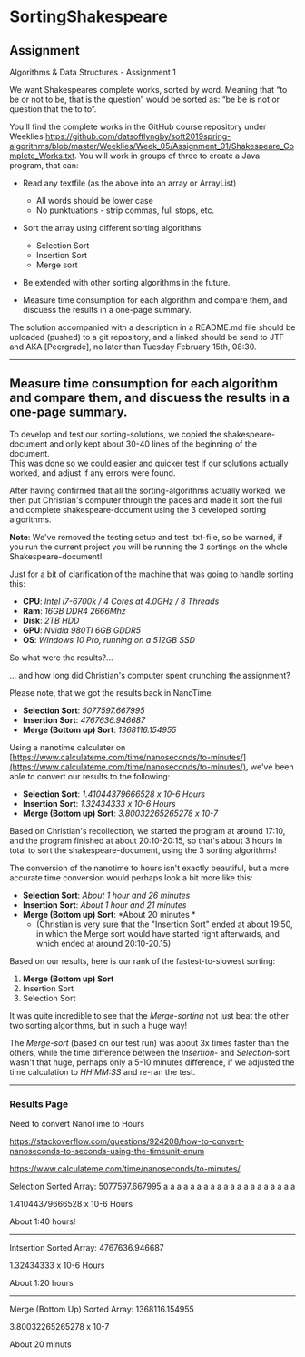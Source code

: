 # SortingShakespeare
## Assignment
Algorithms &amp; Data Structures - Assignment 1

We want Shakespeares complete works, sorted by word. Meaning that “to be or not to be, that is the question” would be sorted as: “be be is not or question that the to to”.

You’ll find the complete works in the GitHub course repository under Weeklies https://github.com/datsoftlyngby/soft2019spring-algorithms/blob/master/Weeklies/Week_05/Assignment_01/Shakespeare_Complete_Works.txt. You will work in groups of three to create a Java program, that can:

* Read any textfile (as the above into an array or ArrayList)
  * All words should be lower case
   * No punktuations - strip commas, full stops, etc.

* Sort the array using different sorting algorithms:
  * Selection Sort 
  * Insertion Sort 
  * Merge sort
 
* Be extended with other sorting algorithms in the future.

* Measure time consumption for each algorithm and compare them, and discuess the results in a one-page summary.

The solution accompanied with a description in a README.md file should be uploaded (pushed) to a git repository, and a linked should be send to JTF and AKA [Peergrade], no later than Tuesday February 15th, 08:30.

------------
## Measure time consumption for each algorithm and compare them, and discuess the results in a one-page summary.

To develop and test our sorting-solutions, we copied the shakespeare-document and only kept about 30-40 lines of the beginning of the document.  
This was done so we could easier and quicker test if our solutions actually worked, and adjust if any errors were found.

After having confirmed that all the sorting-algorithms actually worked, we then put Christian's computer through the paces and made it sort the full and complete shakespeare-document using the 3 developed sorting algorithms. 

**Note**: We've removed the testing setup and test .txt-file, so be warned, if you run the current project you will be running the 3 sortings on the whole Shakespeare-document! 

Just for a bit of clarification of the machine that was going to handle sorting this:



*   **CPU**: *Intel i7-6700k / 4 Cores at 4.0GHz / 8 Threads*
*   **Ram**: *16GB DDR4 2666Mhz*
*   **Disk**: *2TB HDD*
*   **GPU**: *Nvidia 980TI 6GB GDDR5*
*   **OS**: *Windows 10 Pro, running on a 512GB SSD*

So what were the results?...

… and how long did Christian's computer spent crunching the assignment?

Please note, that we got the results back in NanoTime.



*   **Selection Sort**: *5077597.667995*
*   **Insertion Sort**: *4767636.946687*
*   **Merge (Bottom up) Sort**: *1368116.154955*

Using a nanotime calculater on [https://www.calculateme.com/time/nanoseconds/to-minutes/](https://www.calculateme.com/time/nanoseconds/to-minutes/), we've been able to convert our results to the following:



*   **Selection Sort**: *1.41044379666528 x 10-6 Hours*
*   **Insertion Sort**: *1.32434333 x 10-6 Hours*
*   **Merge (Bottom up) Sort**: *3.80032265265278 x 10-7*

Based on Christian's recollection, we started the program at around 17:10, and the program finished at about 20:10-20:15, so that's about 3 hours in total to sort the shakespeare-document, using the 3 sorting algorithms!

The conversion of the nanotime to hours isn't exactly beautiful, but a more accurate time conversion would perhaps look a bit more like this:



*   **Selection Sort**: *About 1 hour and 26  minutes*
*   **Insertion Sort**: *About 1 hour and 21 minutes*
*   **Merge (Bottom up) Sort**: *About 20 minutes *
    *   (Christian is very sure that the "Insertion Sort" ended at about 19:50, in which the Merge sort would have started right afterwards, and which ended at around 20:10-20.15)

Based on our results, here is our rank of the fastest-to-slowest sorting:



1.  **Merge (Bottom up) Sort**
1.  Insertion Sort
1.  Selection Sort

It was quite incredible to see that the *Merge-sorting* not just beat the other two sorting algorithms, but in such a huge way! 
 
The *Merge-sort* (based on our test run) was about 3x times faster than the others, while the time difference between the *Insertion-* and *Selection*-sort wasn't that huge, perhaps only a 5-10 minutes difference, if we adjusted the time calculation to *HH:MM:SS* and re-ran the test.


---------------
### Results Page
Need to convert NanoTime to Hours

https://stackoverflow.com/questions/924208/how-to-convert-nanoseconds-to-seconds-using-the-timeunit-enum

https://www.calculateme.com/time/nanoseconds/to-minutes/

Selection Sorted Array: 5077597.667995
a a a a a a a a a a a a a a a a a a a a 

1.41044379666528 x 10-6 Hours 

About 1:40 hours!

----------------

Intsertion Sorted Array: 4767636.946687

1.32434333 x 10-6 Hours

About 1:20 hours

----------------

Merge (Bottom Up) Sorted Array: 1368116.154955

3.80032265265278 x 10-7

About 20 minuts 

